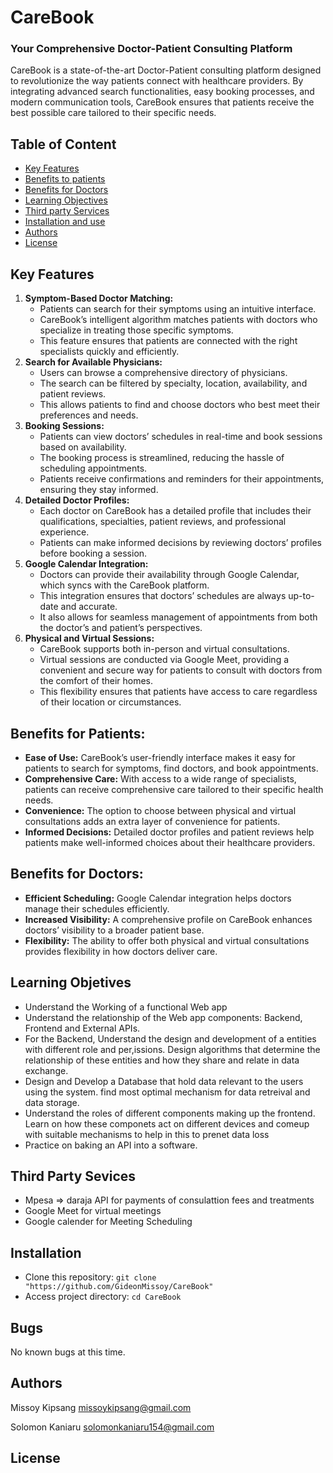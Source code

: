 # CareBook

### Your Comprehensive Doctor-Patient Consulting Platform

CareBook is a state-of-the-art Doctor-Patient consulting platform designed to revolutionize the way patients connect with healthcare providers. By integrating advanced search functionalities, easy booking processes, and modern communication tools, CareBook ensures that patients receive the best possible care tailored to their specific needs.

## Table of Content

- [Key Features](#key-features)
- [Benefits to patients](#benefits-for-patients)
- [Benefits for Doctors](#benefits-for-doctors)
- [Learning Objectives](#learning-objetives)
- [Third party Services](#third-party-sevices)
- [Installation and use](#installation)
- [Authors](#authors)
- [License](#license)

## Key Features

1. **Symptom-Based Doctor Matching:**
   - Patients can search for their symptoms using an intuitive interface.
   - CareBook’s intelligent algorithm matches patients with doctors who specialize in treating those specific symptoms.
   - This feature ensures that patients are connected with the right specialists quickly and efficiently.
2. **Search for Available Physicians:**
   - Users can browse a comprehensive directory of physicians.
   - The search can be filtered by specialty, location, availability, and patient reviews.
   - This allows patients to find and choose doctors who best meet their preferences and needs.
3. **Booking Sessions:**
   - Patients can view doctors’ schedules in real-time and book sessions based on availability.
   - The booking process is streamlined, reducing the hassle of scheduling appointments.
   - Patients receive confirmations and reminders for their appointments, ensuring they stay informed.
4. **Detailed Doctor Profiles:**
   - Each doctor on CareBook has a detailed profile that includes their qualifications, specialties, patient reviews, and professional experience.
   - Patients can make informed decisions by reviewing doctors’ profiles before booking a session.
5. **Google Calendar Integration:**
   - Doctors can provide their availability through Google Calendar, which syncs with the CareBook platform.
   - This integration ensures that doctors’ schedules are always up-to-date and accurate.
   - It also allows for seamless management of appointments from both the doctor’s and patient’s perspectives.
6. **Physical and Virtual Sessions:**
   - CareBook supports both in-person and virtual consultations.
   - Virtual sessions are conducted via Google Meet, providing a convenient and secure way for patients to consult with doctors from the comfort of their homes.
   - This flexibility ensures that patients have access to care regardless of their location or circumstances.

## Benefits for Patients:

- **Ease of Use:** CareBook’s user-friendly interface makes it easy for patients to search for symptoms, find doctors, and book appointments.
- **Comprehensive Care:** With access to a wide range of specialists, patients can receive comprehensive care tailored to their specific health needs.
- **Convenience:** The option to choose between physical and virtual consultations adds an extra layer of convenience for patients.
- **Informed Decisions:** Detailed doctor profiles and patient reviews help patients make well-informed choices about their healthcare providers.

## Benefits for Doctors:

- **Efficient Scheduling:** Google Calendar integration helps doctors manage their schedules efficiently.
- **Increased Visibility:** A comprehensive profile on CareBook enhances doctors’ visibility to a broader patient base.
- **Flexibility:** The ability to offer both physical and virtual consultations provides flexibility in how doctors deliver care.

## Learning Objetives

- Understand the Working of a functional Web app
- Understand the relationship of the Web app components: Backend, Frontend and External APIs.
- For the Backend, Understand the design and development of a entities with different role and per,issions. Design algorithms that determine the relationship of these entities and how they share and relate in data exchange.
- Design and Develop a Database that hold data relevant to the users using the system. find most optimal mechanism for data retreival and data storage.
- Understand the roles of different components making up the frontend. Learn on how these componets act on different devices and comeup with suitable mechanisms to help in this to prenet data loss
- Practice on baking an API into a software.

## Third Party Sevices

- Mpesa ⇒ daraja API for payments of consulattion fees and treatments
- Google Meet for virtual meetings
- Google calender for Meeting Scheduling

## Installation

- Clone this repository: `git clone "https://github.com/GideonMissoy/CareBook"`
- Access project directory: `cd CareBook`

## Bugs

No known bugs at this time.

## Authors

Missoy Kipsang <missoykipsang@gmail.com>

Solomon Kaniaru <solomonkaniaru154@gmail.com>

## License
